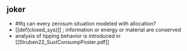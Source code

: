 ## joker
- #tfq can every zerosum situation modeled with allocation?
- [[def(closed_sys)]] ; information or energy or material are conserved
- analysis of tipping behavior is introduced in [[Struben22_SustConsumpPoster.pdf]]

